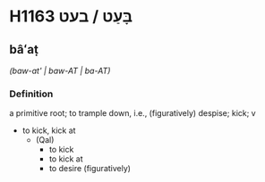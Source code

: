 # H1163 בָּעַט / בעט

## bâʻaṭ

_(baw-at' | baw-AT | ba-AT)_

### Definition

a primitive root; to trample down, i.e., (figuratively) despise; kick; v

- to kick, kick at
  - (Qal)
    - to kick
    - to kick at
    - to desire (figuratively)
